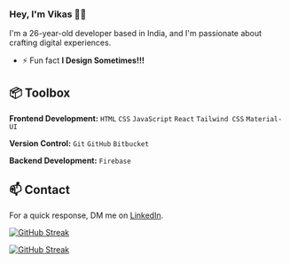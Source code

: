 
### Hey, I'm Vikas 👋🏽  

I'm a 26-year-old developer based in India, and I'm passionate about crafting digital experiences. 

- ⚡ Fun fact **I Design Sometimes!!!**

## 📦 Toolbox

**Frontend Development:** `HTML` `CSS` `JavaScript` `React`  `Tailwind CSS` `Material-UI` 
 
**Version Control:** `Git` `GitHub` `Bitbucket`

**Backend Development:**  `Firebase` 


## 📫 Contact

 For a quick response, DM me on  [LinkedIn](https://www.linkedin.com/in/vikaspal3). 
 
[![GitHub Streak](https://streak-stats.demolab.com?user=pal-vikas&hide_border=true&exclude_days=Sun%2CMon%2CTue%2CWed%2CThu%2CFri%2CSat)](https://git.io/streak-stats)

<a href="https://git.io/streak-stats"><img src="https://streak-stats.demolab.com?user=pal-vikas&hide_border=true&exclude_days=Sun%2CMon%2CTue%2CWed%2CThu%2CFri%2CSat" alt="GitHub Streak" /></a>






